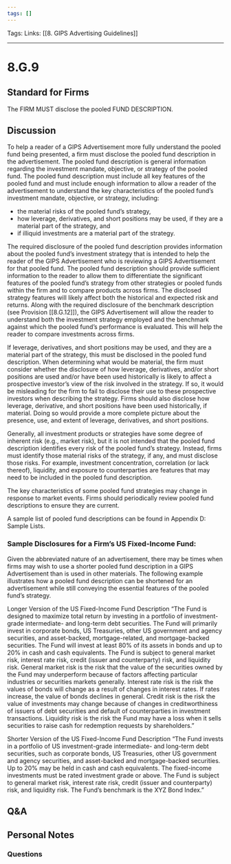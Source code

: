```yaml
---
tags: []
---
```

Tags:
Links: [[8. GIPS Advertising Guidelines]]
___
# 8.G.9
## Standard for Firms
The FIRM MUST disclose the pooled FUND DESCRIPTION.
## Discussion
To help a reader of a GIPS Advertisement more fully understand the pooled fund being presented, a firm must disclose the pooled fund description in the advertisement. The pooled fund description is general information regarding the investment mandate, objective, or strategy of the pooled fund. The pooled fund description must include all key features of the pooled fund and must include enough information to allow a reader of the advertisement to understand the key characteristics of the pooled fund’s investment mandate, objective, or strategy, including:
- the material risks of the pooled fund’s strategy,
- how leverage, derivatives, and short positions may be used, if they are a material part of the strategy, and
- if illiquid investments are a material part of the strategy.

The required disclosure of the pooled fund description provides information about the pooled fund’s investment strategy that is intended to help the reader of the GIPS Advertisement who is reviewing a GIPS Advertisement for that pooled fund. The pooled fund description should provide sufficient information to the reader to allow them to differentiate the significant features of the pooled fund’s strategy from other strategies or pooled funds within the firm and to compare products across firms. The disclosed strategy features will likely affect both the historical and expected risk and returns. Along with the required disclosure of the benchmark description (see Provision [[8.G.12]]), the GIPS Advertisement will allow the reader to understand both the investment strategy employed and the benchmark against which the pooled fund’s performance is evaluated. This will help the reader to compare investments across firms.

If leverage, derivatives, and short positions may be used, and they are a material part of the strategy, this must be disclosed in the pooled fund description. When determining what would be material, the firm must consider whether the disclosure of how leverage, derivatives, and/or short positions are used and/or have been used historically is likely to affect a prospective investor’s view of the risk involved in the strategy. If so, it would be misleading for the firm to fail to disclose their use to these prospective investors when describing the strategy. Firms should also disclose how leverage, derivative, and short positions have been used historically, if material. Doing so would provide a more complete picture about the presence, use, and extent of leverage, derivatives, and short positions.

Generally, all investment products or strategies have some degree of inherent risk (e.g., market risk), but it is not intended that the pooled fund description identifies every risk of the pooled fund’s strategy. Instead, firms must identify those material risks of the strategy, if any, and must disclose those risks. For example, investment concentration, correlation (or lack thereof), liquidity, and exposure to counterparties are features that may need to be included in the pooled fund description.

The key characteristics of some pooled fund strategies may change in response to market events. Firms should periodically review pooled fund descriptions to ensure they are current.

A sample list of pooled fund descriptions can be found in Appendix D: Sample Lists.

### Sample Disclosures for a Firm’s US Fixed-Income Fund:
Given the abbreviated nature of an advertisement, there may be times when firms may wish to use a shorter pooled fund description in a GIPS Advertisement than is used in other materials. The following example illustrates how a pooled fund description can be shortened for an advertisement while still conveying the essential features of the pooled fund’s strategy.

Longer Version of the US Fixed-Income Fund Description
“The Fund is designed to maximize total return by investing in a portfolio of investment-grade intermediate- and long-term debt securities. The Fund will primarily invest in corporate bonds, US Treasuries, other US government and agency securities, and asset-backed, mortgage-related, and mortgage-backed securities. The Fund will invest at least 80% of its assets in bonds and up to 20% in cash and cash equivalents. The Fund is subject to general market risk, interest rate risk, credit (issuer and counterparty) risk, and liquidity risk. General market risk is the risk that the value of the securities owned by the Fund may underperform because of factors affecting particular industries or securities markets generally. Interest rate risk is the risk the values of bonds will change as a result of changes in interest rates. If rates increase, the value of bonds declines in general. Credit risk is the risk the value of investments may change because of changes in creditworthiness of issuers of debt securities and default of counterparties in investment transactions. Liquidity risk is the risk the Fund may have a loss when it sells securities to raise cash for redemption requests by shareholders.”

Shorter Version of the US Fixed-Income Fund Description
“The Fund invests in a portfolio of US investment-grade intermediate- and long-term debt securities, such as corporate bonds, US Treasuries, other US government and agency securities, and asset-backed and mortgage-backed securities. Up to 20% may be held in cash and cash equivalents. The fixed-income investments must be rated investment grade or above. The Fund is subject to general market risk, interest rate risk, credit (issuer and counterparty) risk, and liquidity risk. The Fund’s benchmark is the XYZ Bond Index.”
## Q&A

## Personal Notes

### Questions